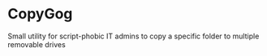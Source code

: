 # CopyGog
Small utility for script-phobic IT admins to copy a specific folder to multiple removable drives
